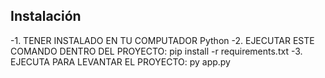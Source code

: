 ## Instalación
-1. TENER INSTALADO EN TU COMPUTADOR Python
-2. EJECUTAR ESTE COMANDO DENTRO DEL PROYECTO: pip install -r requirements.txt
-3. EJECUTA PARA LEVANTAR EL PROYECTO: py app.py

